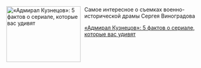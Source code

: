 <!--2025-04-23 08:00:29-->
<div class="yb">
  <div class="rss kino_teatr"><a href="https://www.kino-teatr.ru/blog/y2025/4-23/2052/" title="«Адмирал Кузнецов»: 5 фактов о сериале, которые вас удивят"><img src="https://www.kino-teatr.ru/blog/2/5/2052/poster.jpg" width="196" height="147" align="left" hspace="5" style="margin: 0px 10px 0px 5px" alt="«Адмирал Кузнецов»: 5 фактов о сериале, которые вас удивят"/></a>Самое интересное о съемках военно-исторической драмы Сергея Виноградова <p class="titl"><a href="https://www.kino-teatr.ru/blog/y2025/4-23/2052/">«Адмирал Кузнецов»: 5 фактов о сериале, которые вас удивят</a></p></div>
</div>
